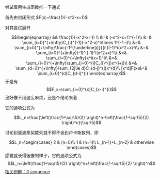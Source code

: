 尝试着用生成函数推一下通式

首先由封闭形式 $F(x)=\frac{1}{-x^2-x+1}$

对其尝试展开

$$\begin{eqnarray}
&& \frac{1}{-x^2-x+1} \\
&=& (-x^2-x+1)^{-1}\\
&=& \sum_{i=0}^{+\infty}C_{i}^{-1}(-x^2-x)^i\times 1^{-1-i}\\
&=& \sum_{i=0}^{+\infty}\frac{-1^{\underline{i}}}{i!}(-1)^i(x^2+x)^i\\
&=& \sum_{i=0}^{+\infty}(-1)^i(-1)^i(x^2+x)^i\\
&=& \sum_{i=0}^{+\infty}x^i(x+1)^i\\
&=& \sum_{i=0}^{+\infty}\sum_{j=0}^{i}C_{i}^{j}x^{i+j}\\
&=& \sum_{d=0}^{+\infty}\sum_{2j\le d}C_{d-j}^{j}x^{d}\\
[x^d]F(x)&=& \sum_{i=0}^{d}C_{d-i}^{i}
\end{eqnarray}$$
于是有
$$F_x=\sum_{i=0}^{x}C_{x-i}^{i}$$
淦好像不用这么麻烦，还是个结论来着

它的通项公式为

$$L_n=\frac{\left(\frac{1+\sqrt5}{2} \right)^n-\left(\frac{1-\sqrt5}{2} \right)^n}{\sqrt5}$$

讨论到斐波那契数列就不得不谈到卢卡斯数列，即

$$L_n=\begin{cases}
2 & (n=0)\\
1 & (n=1)\\
L_{n-1}+L_{n-2} & otherwise
\end{cases}$$
感觉就长得很像的样子，它的通项公式为 
$$L_n=\left(\frac{1+\sqrt5}{2} \right)^n+\left(\frac{1-\sqrt5}{2} \right)^n$$
[相关例题：# sequence](https://www.luogu.com.cn/problem/P5136)
